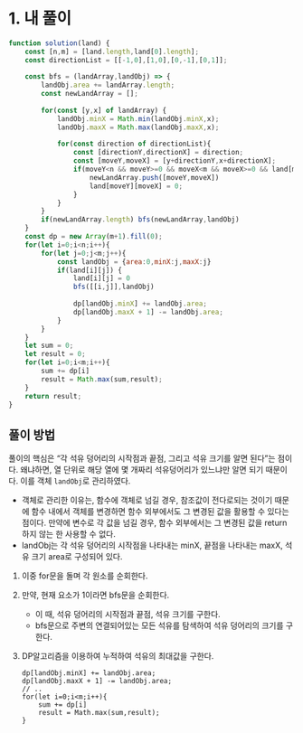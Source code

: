 # 1. 내 풀이

```jsx
function solution(land) {
    const [n,m] = [land.length,land[0].length];
    const directionList = [[-1,0],[1,0],[0,-1],[0,1]];
    
    const bfs = (landArray,landObj) => {
        landObj.area += landArray.length;
        const newLandArray = [];
        
        for(const [y,x] of landArray) {        
            landObj.minX = Math.min(landObj.minX,x);
            landObj.maxX = Math.max(landObj.maxX,x);
            
            for(const direction of directionList){
                const [directionY,directionX] = direction;
                const [moveY,moveX] = [y+directionY,x+directionX];
                if(moveY<n && moveY>=0 && moveX<m && moveX>=0 && land[moveY][moveX]) {
                    newLandArray.push([moveY,moveX])
                    land[moveY][moveX] = 0;
                }
            }
        }
        if(newLandArray.length) bfs(newLandArray,landObj)
    }
    const dp = new Array(m+1).fill(0);
    for(let i=0;i<n;i++){
        for(let j=0;j<m;j++){
            const landObj = {area:0,minX:j,maxX:j}
            if(land[i][j]) {
                land[i][j] = 0
                bfs([[i,j]],landObj)
                
                dp[landObj.minX] += landObj.area;
                dp[landObj.maxX + 1] -= landObj.area;
            }
        }
    }
    let sum = 0;
    let result = 0;
    for(let i=0;i<m;i++){
        sum += dp[i]
        result = Math.max(sum,result);
    }
    return result;
}
```

## 풀이 방법

풀이의 핵심은 “각 석유 덩어리의 시작점과 끝점, 그리고 석유 크기를 알면 된다”는 점이다. 왜냐하면, 열 단위로 해당 열에 몇 개짜리 석유덩어리가 있느냐만 알면 되기 때문이다. 이를 객체 `landObj`로 관리하였다. 

- 객체로 관리한 이유는, 함수에 객체로 넘길 경우, 참조값이 전다로되는 것이기 때문에 함수 내에서 객체를 변경하면 함수 외부에서도 그 변경된 값을 활용할 수 있다는 점이다. 만약에 변수로 각 값을 넘길 경우, 함수 외부에서는 그 변경된 값을 return하지 않는 한 사용할 수 없다.
- landObj는 각 석유 덩어리의 시작점을 나타내는 minX, 끝점을 나타내는 maxX, 석유 크기 area로 구성되어 있다.

1. 이중 for문을 돌며 각 원소를 순회한다.
2. 만약, 현재 요소가 1이라면 bfs문을 순회한다.
    - 이 때, 석유 덩어리의 시작점과 끝점, 석유 크기를 구한다.
    - bfs문으로 주변의 연결되어있는 모든 석유를 탐색하여 석유 덩어리의 크기를 구한다.
3. DP알고리즘을 이용하여 누적하여 석유의 최대값을 구한다.
    
    ```tsx
    dp[landObj.minX] += landObj.area;
    dp[landObj.maxX + 1] -= landObj.area;
    // ..
    for(let i=0;i<m;i++){
        sum += dp[i]
        result = Math.max(sum,result);
    }
    ```
